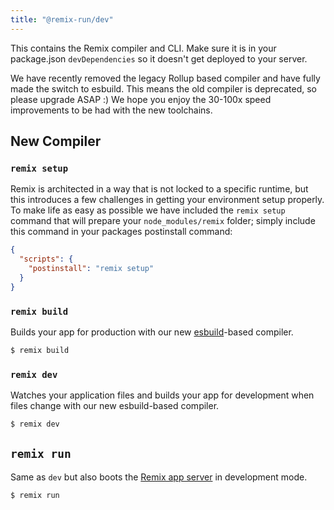```yaml
---
title: "@remix-run/dev"
---
```


This contains the Remix compiler and CLI. Make sure it is in your package.json `devDependencies` so it doesn't get deployed to your server.

<docs-info>We have recently removed the legacy Rollup based compiler and have fully made the switch to esbuild. This means the old compiler is deprecated, so please upgrade ASAP :) We hope you enjoy the 30-100x speed improvements to be had with the new toolchains.</docs-info>

## New Compiler

### `remix setup`

Remix is architected in a way that is not locked to a specific runtime, but this introduces a few challenges in getting your environment setup properly. To make life as easy as possible we have included the `remix setup` command that will prepare your `node_modules/remix` folder; simply include this command in your packages postinstall command:

```json
{
  "scripts": {
    "postinstall": "remix setup"
  }
}
```

### `remix build`

Builds your app for production with our new [esbuild](https://esbuild.github.io)-based compiler.

```sh
$ remix build
```

### `remix dev`

Watches your application files and builds your app for development when files change with our new esbuild-based compiler.

```sh
$ remix dev
```

## `remix run`

Same as `dev` but also boots the [Remix app server](../serve/) in development mode.

```sh
$ remix run
```
